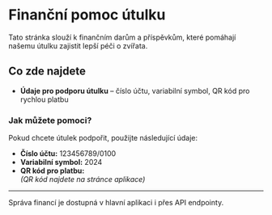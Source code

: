 # Finanční pomoc útulku

Tato stránka slouží k finančním darům a příspěvkům, které pomáhají našemu útulku zajistit lepší péči o zvířata.

## Co zde najdete
- **Údaje pro podporu útulku** – číslo účtu, variabilní symbol, QR kód pro rychlou platbu

### Jak můžete pomoci?

Pokud chcete útulek podpořit, použijte následující údaje:

- **Číslo účtu:** 123456789/0100  
- **Variabilní symbol:** 2024  
- **QR kód pro platbu:**  
  *(QR kód najdete na stránce aplikace)*


---

Správa financí je dostupná v hlavní aplikaci i přes API endpointy.
